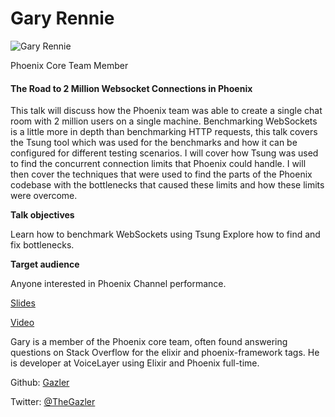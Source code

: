 # Gary Rennie

![Gary Rennie](http://s3.amazonaws.com/esl-conf-stg/media/files/000/000/022/thumbnail/Gary_Rennie.jpeg?1458661687)

Phoenix Core Team Member

#### The Road to 2 Million Websocket Connections in Phoenix

This talk will discuss how the Phoenix team was able to create a single chat room with 2 million users on a single machine. Benchmarking WebSockets is a little more in depth than benchmarking HTTP requests, this talk covers the Tsung tool which was used for the benchmarks and how it can be configured for different testing scenarios. I will cover how Tsung was used to find the concurrent connection limits that Phoenix could handle. I will then cover the techniques that were used to find the parts of the Phoenix codebase with the bottlenecks that caused these limits and how these limits were overcome.

**Talk objectives**

Learn how to benchmark WebSockets using Tsung Explore how to find and fix bottlenecks.

**Target audience**

Anyone interested in Phoenix Channel performance.

[Slides](http://s3.amazonaws.com/esl-conf-stg/media/files/000/000/080/original/the-road-to-2-mil.pdf?1462973768)

[Video](https://youtu.be/c6JcVwbOGXc)

Gary is a member of the Phoenix core team, often found answering questions on Stack Overflow for the elixir and phoenix-framework tags. He is developer at VoiceLayer using Elixir and Phoenix full-time.

Github: [Gazler](https://github.com/Gazler)

Twitter: [@TheGazler](https://twitter.com/TheGazler)

